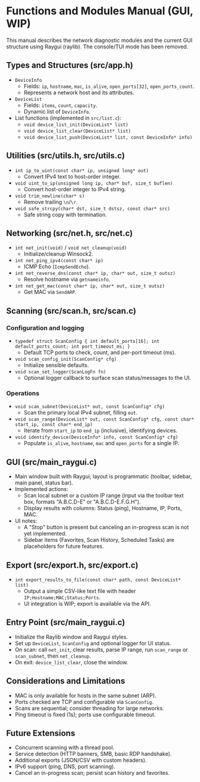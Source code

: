 # Functions and Modules Manual (GUI, WIP)

This manual describes the network diagnostic modules and the current GUI structure using Raygui (raylib). The console/TUI mode has been removed.

## Types and Structures (src/app.h)
- `DeviceInfo`
  - Fields: `ip`, `hostname`, `mac`, `is_alive`, `open_ports[32]`, `open_ports_count`.
  - Represents a network host and its attributes.
- `DeviceList`
  - Fields: `items`, `count`, `capacity`.
  - Dynamic list of `DeviceInfo`.
- List functions (implemented in `src/list.c`):
  - `void device_list_init(DeviceList* list)`
  - `void device_list_clear(DeviceList* list)`
  - `void device_list_push(DeviceList* list, const DeviceInfo* info)`

## Utilities (src/utils.h, src/utils.c)
- `int ip_to_uint(const char* ip, unsigned long* out)`
  - Convert IPv4 text to host-order integer.
- `void uint_to_ip(unsigned long ip, char* buf, size_t buflen)`
  - Convert host-order integer to IPv4 string.
- `void trim_newline(char* s)`
  - Remove trailing `\n`/`\r`.
- `void safe_strcpy(char* dst, size_t dstsz, const char* src)`
  - Safe string copy with termination.

## Networking (src/net.h, src/net.c)
- `int net_init(void)` / `void net_cleanup(void)`
  - Initialize/cleanup Winsock2.
- `int net_ping_ipv4(const char* ip)`
  - ICMP Echo (`IcmpSendEcho`).
- `int net_reverse_dns(const char* ip, char* out, size_t outsz)`
  - Resolve hostname via `getnameinfo`.
- `int net_get_mac(const char* ip, char* out, size_t outsz)`
  - Get MAC via `SendARP`.

## Scanning (src/scan.h, src/scan.c)
### Configuration and logging
- `typedef struct ScanConfig { int default_ports[16]; int default_ports_count; int port_timeout_ms; }`
  - Default TCP ports to check, count, and per-port timeout (ms).
- `void scan_config_init(ScanConfig* cfg)`
  - Initialize sensible defaults.
- `void scan_set_logger(ScanLogFn fn)`
  - Optional logger callback to surface scan status/messages to the UI.

### Operations
- `void scan_subnet(DeviceList* out, const ScanConfig* cfg)`
  - Scan the primary local IPv4 subnet, filling `out`.
- `void scan_range(DeviceList* out, const ScanConfig* cfg, const char* start_ip, const char* end_ip)`
  - Iterate from `start_ip` to `end_ip` (inclusive), identifying devices.
- `void identify_device(DeviceInfo* info, const ScanConfig* cfg)`
  - Populate `is_alive`, `hostname`, `mac` and `open_ports` for a single IP.

## GUI (src/main_raygui.c)
- Main window built with Raygui; layout is programmatic (toolbar, sidebar, main panel, status bar).
- Implemented actions:
  - Scan local subnet or a custom IP range (input via the toolbar text box, formats "A.B.C.D-E" or "A.B.C.D-E.F.G.H").
  - Display results with columns: Status (ping), Hostname, IP, Ports, MAC.
- UI notes:
  - A "Stop" button is present but canceling an in-progress scan is not yet implemented.
  - Sidebar items (Favorites, Scan History, Scheduled Tasks) are placeholders for future features.

## Export (src/export.h, src/export.c)
- `int export_results_to_file(const char* path, const DeviceList* list)`
  - Output a simple CSV-like text file with header `IP;Hostname;MAC;Status;Ports`.
  - UI integration is WIP; export is available via the API.

## Entry Point (src/main_raygui.c)
- Initialize the Raylib window and Raygui styles.
- Set up `DeviceList`, `ScanConfig` and optional logger for UI status.
- On scan: call `net_init`, clear results, parse IP range, run `scan_range` or `scan_subnet`, then `net_cleanup`.
- On exit: `device_list_clear`, close the window.

## Considerations and Limitations
- MAC is only available for hosts in the same subnet (ARP).
- Ports checked are TCP and configurable via `ScanConfig`.
- Scans are sequential; consider threading for large networks.
- Ping timeout is fixed (1s); ports use configurable timeout.

## Future Extensions
- Concurrent scanning with a thread pool.
- Service detection (HTTP banners, SMB, basic RDP handshake).
- Additional exports (JSON/CSV with custom headers).
- IPv6 support (ping, DNS, port scanning).
- Cancel an in-progress scan; persist scan history and favorites.